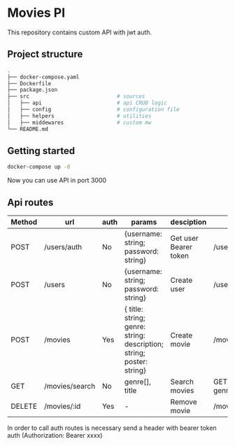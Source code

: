 # Movies PI

This repository contains custom API with jwt auth.

## Project structure

``` bash
.
├── docker-compose.yaml
├── Dockerfile
├── package.json
├── src                            # sources
│   ├── api                        # api CRUD logic
│   ├── config                     # configuration file 
│   ├── helpers                    # utilities
│   ├── middewares                 # custom mw
└── README.md
```

## Getting started

``` bash
docker-compose up -d
```
Now you can use API in port 3000
## Api routes

| Method | url | auth | params | desciption | example 
| ------ | ------ | ------ | ------ | ------ | ------ |
| POST | /users/auth  | No | {username: string; password: string} | Get user Bearer token | /users/auth
| POST | /users  | No | {username: string; password: string} | Create user | /users
| POST | /movies  | Yes | { title: string; genre: string: description; string; poster: string} | Create movie  | /movies
| GET | /movies/search  | No | genre[], title | Search movies | GET /movies/search?genre[]=DRAMA&title=The Godfather
| DELETE | /movies/:id  | Yes | - | Remove movie | /movies/6030f1a0843f21156e8c4264


In order to call auth routes is necessary send a header with bearer token auth (Authorization: Bearer xxxx)